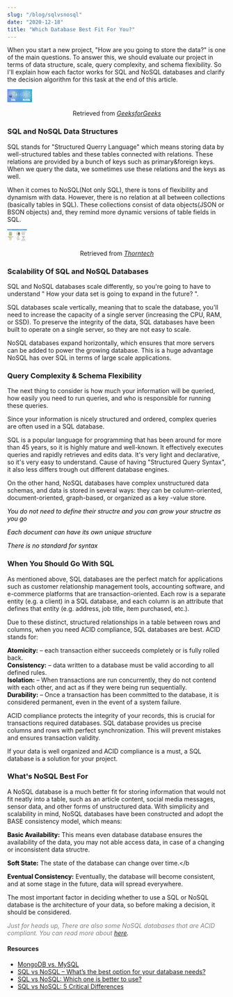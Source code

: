 ```yaml
---
slug: "/blog/sqlvsnosql"
date: "2020-12-18"
title: "Which Database Best Fit For You?"
---
```


When you start a new project, "How are you going to store the data?" is one of the main questions. To answer this, we should evaluate our project in terms of data structure, scale, query complexity, and schema flexibility. So I'll explain how each factor works for SQL and NoSQL databases and clarify the decision algorithm for this task at the end of this article.

<div>
<img style="height:30px !important;" src="../images/sqlnosql.png" alt="SQL vs NOSQL"
	title="SQL vs NOSQL"/>
<p style="text-align:center;">Retrieved from <a style="font-style:italic;" href="https://www.geeksforgeeks.org" target="_blank">GeeksforGeeks<a></p>
</div>

### SQL and NoSQL Data Structures

SQL stands for "Structured Querry Language" which means storing data by well-structured tables and these tables connected with relations. These relations are provided by a bunch of keys such as primary&foreign keys. When we query the data, we sometimes use these relations and the keys as well.

When it comes to NoSQL(Not only SQL), there is tons of flexibility and dynamism with data. However, there is no relation at all between collections (basically tables in SQL). These collections consist of data objects(JSON or BSON objects) and, they remind more dynamic versions of table fields in SQL.

<div>
<img style="height:30px !important;" src="../images/datastrutres.jpg" alt="SQL vs NOSQL Data Structres"
	title="SQL vs NOSQL Data Structres"  />
<p style="text-align:center;">Retrieved from <a style="font-style:italic;" href="https://www.thorntech.com" target="_blank">Thorntech<a></p>
</div>

### Scalability Of SQL and NoSQL Databases

SQL and NoSQL databases scale differently, so you're going to have to understand " How your data set is going to expand in the future? ".

SQL databases scale vertically, meaning that to scale the database, you'll need to increase the capacity of a single server (increasing the CPU, RAM, or SSD). To preserve the integrity of the data, SQL databases have been built to operate on a single server, so they are not easy to scale.

NoSQL databases expand horizontally, which ensures that more servers can be added to power the growing database. This is a huge advantage NoSQL has over SQL in terms of large scale applications.

### Query Complexity & Schema Flexibility

The next thing to consider is how much your information will be queried, how easily you need to run queries, and who is responsible for running these queries.

Since your information is nicely structured and ordered, complex queries are often used in a SQL database.

SQL is a popular language for programming that has been around for more than 45 years, so it is highly mature and well-known. It effectively executes queries and rapidly retrieves and edits data. It's very light and declarative, so it's very easy to understand. Cause of having "Structured Query Syntax", it also less differs trough out different database engines.

On the other hand, NoSQL databases have complex unstructured data schemas, and data is stored in several ways: they can be column-oriented, document-oriented, graph-based, or organized as a key -value store.

<span style="color:black">_You do not need to define their structre and you can grow your structre as you go_</span>

<span style="color:black">_Each document can have its own unique structure_</span>

<span style="color:black">_There is no standard for syntax_</span>

### When You Should Go With SQL

As mentioned above, SQL databases are the perfect match for applications such as customer relationship management tools, accounting software, and e-commerce platforms that are transaction-oriented. Each row is a separate entity (e.g. a client) in a SQL database, and each column is an attribute that defines that entity (e.g. address, job title, item purchased, etc.).

Due to these distinct, structured relationships in a table between rows and columns, when you need ACID compliance, SQL databases are best. ACID stands for:

<span style="color:black">**Atomicity:**</span> – each transaction either succeeds completely or is fully rolled back.</br>
<span style="color:black">**Consistency:**</span> – data written to a database must be valid according to all defined rules.</br>
<span style="color:black">**Isolation:**</span> – When transactions are run concurrently, they do not contend with each other, and act as if they were being run sequentially.</br>
<span style="color:black">**Durability:**</span> – Once a transaction has been committed to the database, it is considered permanent, even in the event of a system failure.</br>

ACID compliance protects the integrity of your records, this is crucial for transactions required databases. SQL database provides us precise columns and rows with perfect synchronization. This will prevent mistakes and ensures transaction validity.

If your data is well organized and ACID compliance is a must, a SQL database is a solution for your project.

### What's NoSQL Best For

A NoSQL database is a much better fit for storing information that would not fit neatly into a table, such as an article content, social media messages, sensor data, and other forms of unstructured data. With simplicity and scalability in mind, NoSQL databases have been constructed and adopt the BASE consistency model, which means:

<span style="color:black">**Basic Availability:** </span>This means even database database ensures the availability of the data, you may not able access data, in case of a changing or inconsistent data structre.</br>

<span style="color:black">**Soft State:** </span>The state of the database can change over time.</b

<span style="color:black">**Eventual Consistency:** </span>Eventually, the database will become consistent, and at some stage in the future, data will spread everywhere.</br>

The most important factor in deciding whether to use a SQL or NoSQL database is the architecture of your data, so before making a decision, it should be considered.

<span style="color:gray;">_Just for heads up, There are also some NoSQL databases that are ACID compliant. You can read more about [here](https://blog.yugabyte.com/6-signs-you-might-be-misunderstanding-acid-transactions-in-distributed-databases/)._<span>

#### Resources

- [MongoDB vs. MySQL](https://dzone.com/articles/comparing-mongodb-amp-mysql)
- [SQL vs NoSQL – What’s the best option for your database needs?](https://www.thorntech.com/2019/03/sql-vs-nosql/)
- [SQL vs NoSQL: Which one is better to use?](https://www.geeksforgeeks.org/sql-vs-nosql-which-one-is-better-to-use/)
- [SQL vs NoSQL: 5 Critical Differences](https://www.xplenty.com/blog/the-sql-vs-nosql-difference/)
